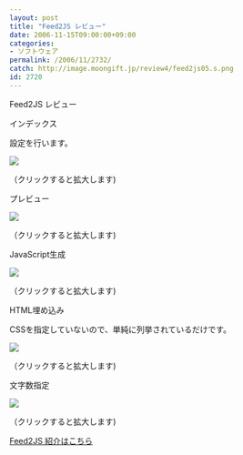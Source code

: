 ```yaml
---
layout: post
title: "Feed2JS レビュー"
date: 2006-11-15T09:00:00+09:00
categories:
- ソフトウェア
permalink: /2006/11/2732/
catch: http://image.moongift.jp/review4/feed2js05.s.png
id: 2720
---
```

Feed2JS レビュー  
<!--more-->

インデックス

  

設定を行います。

  

[![](http://image.moongift.jp/review4/feed2js01.s.png)](http://image.moongift.jp/review4/feed2js01.png)  
  
（クリックすると拡大します)

  

プレビュー

  

[![](http://image.moongift.jp/review4/feed2js02.s.png)](http://image.moongift.jp/review4/feed2js02.png)  
  
（クリックすると拡大します)

  

JavaScript生成

  

[![](http://image.moongift.jp/review4/feed2js05.s.png)](http://image.moongift.jp/review4/feed2js05.png)  
  
（クリックすると拡大します)

  

HTML埋め込み

  

CSSを指定していないので、単純に列挙されているだけです。

  

[![](http://image.moongift.jp/review4/feed2js03.s.png)](http://image.moongift.jp/review4/feed2js03.png)  
  
（クリックすると拡大します)

  

文字数指定

  

[![](http://image.moongift.jp/review4/feed2js04.s.png)](http://image.moongift.jp/review4/feed2js04.png)  
  
（クリックすると拡大します)

  

[Feed2JS 紹介はこちら](http://oss.moongift.jp/intro/i-2731.html)


